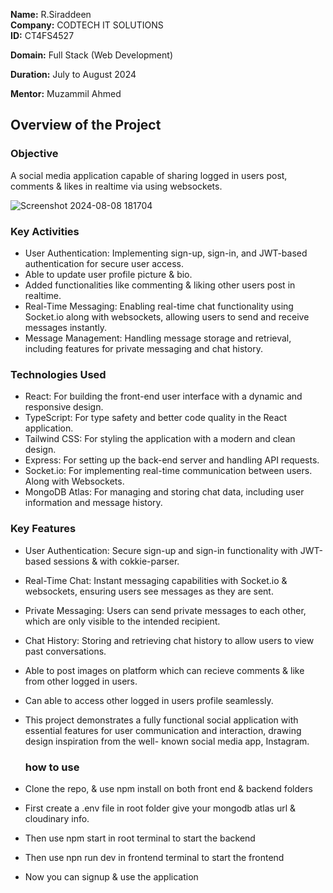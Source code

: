 **Name:** R.Siraddeen  
**Company:** CODTECH IT SOLUTIONS  
**ID:** CT4FS4527  

**Domain:** Full Stack (Web Development)

**Duration:** July to August 2024

**Mentor:** Muzammil Ahmed

  



## Overview of the Project
### Objective

A social media application capable of sharing logged in users post, comments & likes in realtime via using websockets. 

![Screenshot 2024-08-08 181704](https://github.com/user-attachments/assets/43ff8330-043a-41e8-9af4-15607087e9df)


### Key Activities

- User Authentication: Implementing sign-up, sign-in, and JWT-based authentication for secure user access.
- Able to update user profile picture & bio.
- Added functionalities  like  commenting & liking other users post in realtime. 
- Real-Time Messaging: Enabling real-time chat functionality using Socket.io along with websockets, allowing users to send and receive messages instantly.
- Message Management: Handling message storage and retrieval, including features for private messaging and chat history.


### Technologies Used
-  React: For building the front-end user interface with a dynamic and responsive design.
-  TypeScript: For type safety and better code quality in the React application.
-  Tailwind CSS: For styling the application with a modern and clean design.
-  Express: For setting up the back-end server and handling API requests.
-  Socket.io: For implementing real-time communication between users. Along with Websockets.
-  MongoDB Atlas: For managing and storing chat data, including user information and message history.


### Key Features

-  User Authentication: Secure sign-up and sign-in functionality with JWT-based sessions & with cokkie-parser.
-  Real-Time Chat: Instant messaging capabilities with Socket.io & websockets, ensuring users see messages as they are sent.
-  Private Messaging: Users can send private messages to each other, which are only visible to the intended recipient.
-  Chat History: Storing and retrieving chat history to allow users to view past conversations.
-  Able to post images on platform which can recieve comments & like from other logged in users.
-  Can able to access other logged in users profile seamlessly.
-  This project demonstrates a fully functional social application with essential features for user communication and interaction, drawing design inspiration from the well- 
   known social media app, Instagram.



   ### how to use

- Clone the repo, & use npm install on both front end & backend folders
- First create a .env file in root folder give your mongodb atlas url & cloudinary info. 
- Then use npm start in root terminal to start the backend
- Then use npn run dev in frontend terminal to start the frontend
- Now you can signup & use the application
